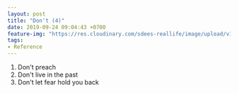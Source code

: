 ```yaml
---
layout: post
title: "Don't (4)"
date: 2019-09-24 09:04:43 +0700
feature-img: "https://res.cloudinary.com/sdees-reallife/image/upload/v1555658919/sample_feature_img.png"
tags:
- Reference
---
```

1. Don't preach
2. Don't live in the past
3. Don't let fear hold you back
